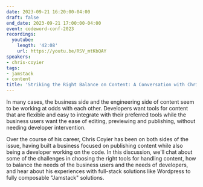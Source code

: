 ```yaml
---
date: 2023-09-21 16:20:00-04:00
draft: false
end_date: 2023-09-21 17:00:00-04:00
event: codeword-conf-2023
recordings:
  youtube:
    length: '42:08'
    url: https://youtu.be/RSV_mtKbQAY
speakers:
- chris-coyier
tags:
- jamstack
- content
title: 'Striking the Right Balance on Content: A Conversation with Chris Coyier'
---
```



In many cases, the business side and the engineering side of content seem to be working at odds with each other. Developers want tools for content that are flexible and easy to integrate with their preferred tools while the business users want the ease of editing, previewing and publishing, without needing developer intervention.

Over the course of his career, Chris Coyier has been on both sides of the issue, having built a business focused on publishing content while also being a developer working on the code. In this discussion, we'll chat about some of the challenges in choosing the right tools for handling content, how to balance the needs of the business users and the needs of developers, and hear about his experiences with full-stack solutions like Wordpress to fully composable "Jamstack" solutions.
